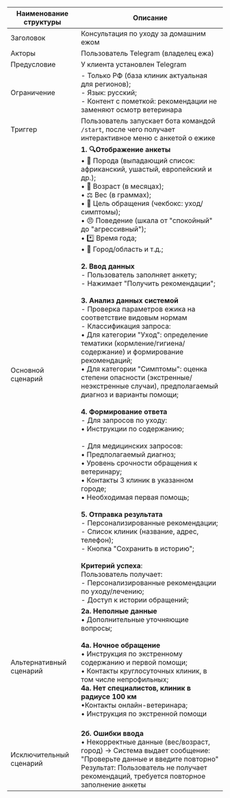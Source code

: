 | Наименование структуры | Описание | 
|-------------|-------------|
| Заголовок  | Консультация по уходу за домашним ежом |
| Акторы   | Пользователь Telegram (владелец ежа) | 
| Предусловие   | У клиента установлен Telegram |
| Ограничение   |- Только РФ (база клиник актуальная для регионов);<br>- Язык: русский;<br> - Контент с пометкой: рекомендации не заменяют осмотр ветеринара | 
| Триггер  | Пользователь запускает бота командой `/start`, после чего получает интерактивное меню с анкетой о ежике |
| Основной сценарий | **1. 🔍Отображение анкеты** <br> • 🐾 Порода (выпадающий список: африканский, ушастый, европейский и др.);<br>  • 📅 Возраст (в месяцах);<br>  • ⚖️ Вес (в граммах); <br> • 🎯 Цель обращения (чекбокс: уход/симптомы); <br> • 😠 Поведение (шкала от "спокойный" до "агрессивный"); <br> • *️⃣ Время года; <br> • 📍 Город/область и т.д.; <br> <br> **2. Ввод данных**<br>- Пользователь заполняет анкету; <br>- Нажимает "Получить рекомендации"; <br><br>**3. Анализ данных системой**<br>- Проверка параметров ежика на соответствие видовым нормам <br> - Классификация запроса: <br> • Для категории "Уход": определение тематики (кормление/гигиена/содержание) и формирование рекомендаций;  <br> • Для категории "Симптомы": оценка степени опасности (экстренные/неэкстренные случаи), предполагаемый диагноз и варианты помощи; <br><br>**4. Формирование ответа**<br>- Для запросов по уходу:<br>  • Инструкции по содержанию; <br> <br>- Для медицинских запросов:<br>  • Предполагаемый диагноз; <br>  • Уровень срочности обращения к ветеринару; <br>  • Контакты 3 клиник в указанном городе; <br> • Необходимая первая помощь; <br><br>**5. Отправка результата**<br>- Персонализированные рекомендации;<br>- Список клиник (название, адрес, телефон);<br>- Кнопка "Сохранить в историю"; <br><br>**Критерий успеха**:<br> Пользователь получает: <br> - Персонализированные рекомендации по уходу/лечению; <br>  - Доступ к истории обращений; | 
| Альтернативный сценарий |  **2а. Неполные данные**<br>• Дополнительные уточняющие вопросы; <br><br>**4а. Ночное обращение**<br>• Инструкция по экстренному содержанию и первой помощи; <br>  • Контакты круглосуточных клиник, в том числе непрофильных; <br> **4а. Нет специалистов, клиник в радиусе 100 км** <br>•Контакты онлайн-ветеринара; <br>• Инструкция по экстренной помощи <br><br> |
| Исключительный сценарий   | **2б. Ошибки ввода**<br>• Некорректные данные (вес/возраст, город) → Система выдает сообщение: "Проверьте данные и введите повторно" <br> Результат: Пользователь не получает рекомендаций, требуется повторное заполнение анкеты | 

